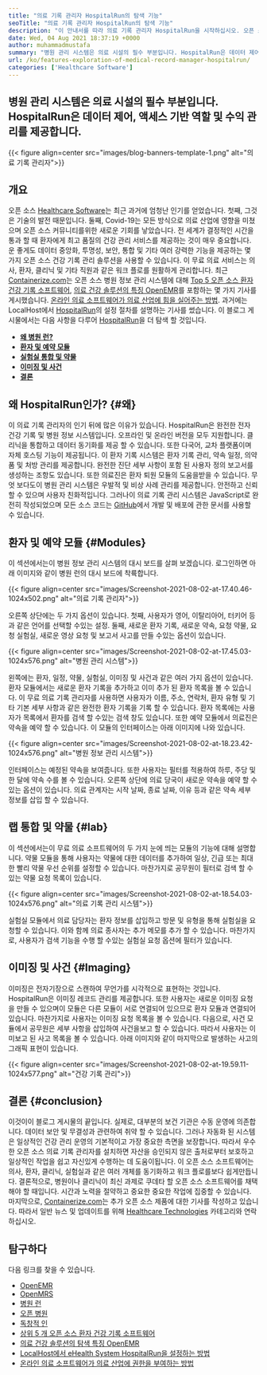 ```yaml
---
title: "의료 기록 관리자 HospitalRun의 탐색 기능" 
seoTitle: "의료 기록 관리자 HospitalRun의 탐색 기능" 
description: "이 안내서를 따라 의료 기록 관리자 HospitalRun을 시작하십시오. 오픈 소스, 다국어이며 많은 중요한 프로세스를 자동화합니다." 
date: Wed, 04 Aug 2021 18:37:19 +0000
author: muhammadmustafa
summary: "병원 관리 시스템은 의료 시설의 필수 부분입니다. HospitalRun은 데이터 제어, 액세스 기반 역할 및 수익 관리를 제공합니다." 
url: /ko/features-exploration-of-medical-record-manager-hospitalrun/
categories: ['Healthcare Software']
---
```


## 병원 관리 시스템은 의료 시설의 필수 부분입니다. HospitalRun은 데이터 제어, 액세스 기반 역할 및 수익 관리를 제공합니다.

{{< figure align=center src="images/blog-banners-template-1.png" alt="의료 기록 관리자">}}


## 개요
오픈 소스 [Healthcare Software][1]는 최근 과거에 엄청난 인기를 얻었습니다. 첫째, 그것은 기술의 발전 때문입니다. 둘째, Covid-19는 모든 방식으로 의료 산업에 영향을 미쳤으며 오픈 소스 커뮤니티를위한 새로운 기회를 낳았습니다. 전 세계가 결정적인 시간을 통과 할 때 환자에게 최고 품질의 건강 관리 서비스를 제공하는 것이 매우 중요합니다. 운 좋게도 데이터 중앙화, 투명성, 보안, 통합 및 기타 여러 강력한 기능을 제공하는 몇 가지 오픈 소스 건강 기록 관리 솔루션을 사용할 수 있습니다. 이 무료 의료 서비스는 의사, 환자, 클리닉 및 기타 직원과 같은 워크 플로를 원활하게 관리합니다. 최근 [Containerize.com][2]는 오픈 소스 병원 정보 관리 시스템에 대해 [Top 5 오픈 소스 환자 건강 기록 소프트웨어][3], [의료 건강 솔루션의 특징 OpenEMR][4]를 포함하는 몇 가지 기사를 게시했습니다. [온라인 의료 소프트웨어가 의료 산업에 힘을 실어주는 방법][5].
과거에는 LocalHost에서 [HospitalRun][6]의 설정 절차를 설명하는 기사를 썼습니다. 이 블로그 게시물에서는 다음 사항을 다루어 [HospitalRun][6]을 더 탐색 할 것입니다.
  * **[왜 병원 런?][7]**
  * **[환자 및 예약 모듈][8]**
  * **[실험실 통합 및 약물][9]**
  * **[이미징 및 사건][10]**
  * **[결론][11]**

## 왜 HospitalRun인가?   {#왜}
이 의료 기록 관리자의 인기 뒤에 많은 이유가 있습니다. HospitalRun은 완전한 전자 건강 기록 및 병원 정보 시스템입니다. 오프라인 및 온라인 버전을 모두 지원합니다. 클리닉을 통합하고 데이터 동기화를 제공 할 수 있습니다. 또한 다국어, 교차 플랫폼이며 자체 호스팅 기능이 제공됩니다. 이 환자 기록 시스템은 환자 기록 관리, 약속 일정, 의약품 및 처방 관리를 제공합니다. 완전한 진단 세부 사항이 포함 된 사용자 정의 보고서를 생성하는 조항도 있습니다. 또한 의료진은 환자 퇴원 모듈의 도움을받을 수 있습니다. 무엇 보다도이 병원 관리 시스템은 우발적 및 비상 사례 관리를 제공합니다. 안전하고 신뢰할 수 있으며 사용자 친화적입니다. 그러나이 의료 기록 관리 시스템은 JavaScript로 완전히 작성되었으며 모든 소스 코드는 [GitHub][12]에서 개발 및 배포에 관한 문서를 사용할 수 있습니다.

## 환자 및 예약 모듈   {#Modules}
이 섹션에서는이 병원 정보 관리 시스템의 대시 보드를 살펴 보겠습니다. 로그인하면 아래 이미지와 같이 병원 런의 대시 보드에 착륙합니다.

{{< figure align=center src="images/Screenshot-2021-08-02-at-17.40.46-1024x502.png" alt="의료 기록 관리자">}}

오른쪽 상단에는 두 가지 옵션이 있습니다. 첫째, 사용자가 영어, 이탈리아어, 터키어 등과 같은 언어를 선택할 수있는 설정. 둘째, 새로운 환자 기록, 새로운 약속, 요청 약물, 요청 실험실, 새로운 영상 요청 및 보고서 사고를 만들 수있는 옵션이 있습니다.

{{< figure align=center src="images/Screenshot-2021-08-02-at-17.45.03-1024x576.png" alt="병원 관리 시스템">}}

왼쪽에는 환자, 일정, 약물, 실험실, 이미징 및 사건과 같은 여러 가지 옵션이 있습니다. 환자 모듈에서는 새로운 환자 기록을 추가하고 이미 추가 된 환자 목록을 볼 수 있습니다. 이 무료 의료 기록 관리자를 사용하면 사용자가 이름, 주소, 연락처, 환자 유형 및 기타 기본 세부 사항과 같은 완전한 환자 기록을 기록 할 수 있습니다. 환자 목록에는 사용자가 목록에서 환자를 검색 할 수있는 검색 창도 있습니다. 또한 예약 모듈에서 의료진은 약속을 예약 할 수 있습니다. 이 모듈의 인터페이스는 아래 이미지에 나와 있습니다.

{{< figure align=center src="images/Screenshot-2021-08-02-at-18.23.42-1024x576.png" alt="병원 정보 관리 시스템">}}

인터페이스는 예정된 약속을 보여줍니다. 또한 사용자는 필터를 적용하여 하루, 주당 및 한 달에 약속 수를 볼 수 있습니다. 오른쪽 상단에 의료 당국이 새로운 약속을 예약 할 수있는 옵션이 있습니다. 의료 관계자는 시작 날짜, 종료 날짜, 이유 등과 같은 약속 세부 정보를 삽입 할 수 있습니다.

## 랩 통합 및 약물   {#lab}
이 섹션에서는이 무료 의료 소프트웨어의 두 가지 눈에 띄는 모듈의 기능에 대해 설명합니다. 약물 모듈을 통해 사용자는 약물에 대한 데이터를 추가하여 일상, 긴급 또는 최대한 빨리 약물 우선 순위를 설정할 수 있습니다. 마찬가지로 공무원이 필터로 검색 할 수있는 약물 요청 목록이 있습니다.

{{< figure align=center src="images/Screenshot-2021-08-02-at-18.54.03-1024x576.png" alt="의료 기록 관리 시스템">}}

실험실 모듈에서 의료 담당자는 환자 정보를 삽입하고 방문 및 유형을 통해 실험실을 요청할 수 있습니다. 이와 함께 의료 종사자는 추가 메모를 추가 할 수 있습니다. 마찬가지로, 사용자가 검색 기능을 수행 할 수있는 실험실 요청 옵션에 필터가 있습니다.

## 이미징 및 사건   {#Imaging}
이미징은 전자기장으로 스캔하여 무언가를 시각적으로 표현하는 것입니다. HospitalRun은 이미징 레코드 관리를 제공합니다. 또한 사용자는 새로운 이미징 요청을 만들 수 있으며이 모듈은 다른 모듈이 서로 연결되어 있으므로 환자 모듈과 연결되어 있습니다. 마찬가지로 사용자는 이미징 요청 목록을 볼 수 있습니다. 다음으로, 사건 모듈에서 공무원은 세부 사항을 삽입하여 사건을보고 할 수 있습니다. 따라서 사용자는 이미보고 된 사고 목록을 볼 수 있습니다. 아래 이미지와 같이 마지막으로 발생하는 사고의 그래픽 표현이 있습니다.

{{< figure align=center src="images/Screenshot-2021-08-02-at-19.59.11-1024x577.png" alt="건강 기록 관리">}}


## 결론   {#conclusion}
이것이이 블로그 게시물의 끝입니다. 실제로, 대부분의 보건 기관은 수동 운영에 의존합니다. 데이터 보안 및 무결성과 관련하여 취약 할 수 있습니다. 그러나 자동화 된 시스템은 일상적인 건강 관리 운영의 기본적이고 가장 중요한 측면을 보장합니다. 따라서 우수한 오픈 소스 의료 기록 관리자를 설치하면 자산을 승인되지 않은 출처로부터 보호하고 일상적인 작업을 쉽고 자신있게 수행하는 데 도움이됩니다. 이 오픈 소스 소프트웨어는 의사, 환자, 클리닉, 실험실과 같은 여러 개체를 동기화하고 워크 플로를보다 쉽게 ​​만듭니다. 결론적으로, 병원이나 클리닉이 최신 과제로 쿠데타 할 오픈 소스 소프트웨어를 채택해야 할 때입니다. 시간과 노력을 절약하고 중요한 중요한 작업에 집중할 수 있습니다.
마지막으로, [Containerize.com][2]는 추가 오픈 소스 제품에 대한 기사를 작성하고 있습니다. 따라서 일반 뉴스 및 업데이트를 위해 [Healthcare Technologies][1] 카테고리와 연락하십시오.

## 탐구하다
다음 링크를 찾을 수 있습니다.
  * [OpenEMR][13]
  * [OpenMRS][14]
  * [병원 런][15]
  * [오픈 병원][16]
  * [독창적 인][17]
  * [상위 5 개 오픈 소스 환자 건강 기록 소프트웨어][3]
  * [의료 건강 솔루션의 탐색 특징 OpenEMR][4]
  * [LocalHost에서 eHealth System HospitalRun을 설정하는 방법][18]
  * [온라인 의료 소프트웨어가 의료 산업에 권한을 부여하는 방법][5]

  
[1]: https://products.containerize.com/healthcare-technologies/
[2]: https://www.containerize.com/
[3]: https://blog.containerize.com/2021/03/05/top-5-open-source-patient-record-management-software/
[4]: https://blog.containerize.com/healthcare-software/open-source-medical-software-openemr-features/
[5]: https://blog.containerize.com/2021/02/12/how-online-healthcare-software-empowers-healthcare-industry/
[6]: https://products.containerize.com/healthcare-technologies/hospitalrun/
[7]: #why
[8]: #modules
[9]: #lab
[10]: #imaging
[11]: #Conclusion
[12]: https://github.com/HospitalRun/hospitalrun
[13]: https://products.containerize.com/health-care-technologies/openemr
[14]: https://products.containerize.com/health-care-technologies/openmrs
[15]: https://products.containerize.com/healthcare-technologies/hospitalrun
[16]: https://products.containerize.com/healthcare-technologies/open-hospital
[17]: https://products.containerize.com/healthcare-technologies/solismed
[18]: https://blog.containerize.com/healthcare-software/how-to-install-hospitalrun-hospital-management-system/
